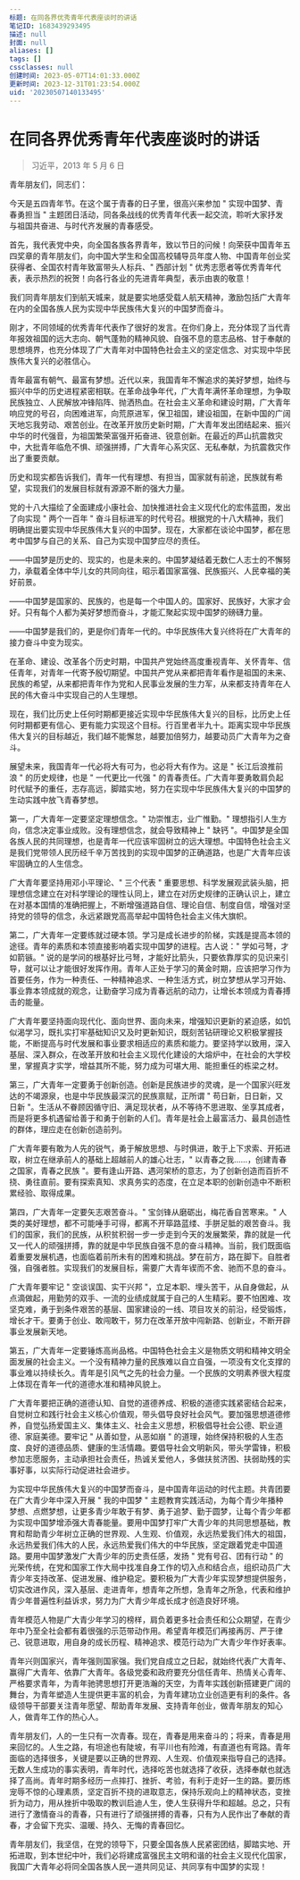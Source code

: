 ```yaml
---
标题: 在同各界优秀青年代表座谈时的讲话
笔记ID: 1683439293495
描述: null
封面: null
aliases: []
tags: []
cssclasses: null
创建时间: 2023-05-07T14:01:33.000Z
更新时间: 2023-12-31T01:23:54.000Z
uid: '20230507140133495'
---
```


# 在同各界优秀青年代表座谈时的讲话

> 习近平，2013 年 5 月 6 日

青年朋友们，同志们：

今天是五四青年节。在这个属于青春的日子里，很高兴来参加 " 实现中国梦、青春勇担当 " 主题团日活动，同各条战线的优秀青年代表一起交流，聆听大家抒发与祖国共奋进、与时代齐发展的青春感受。

首先，我代表党中央，向全国各族各界青年，致以节日的问候！向荣获中国青年五四奖章的青年朋友们，向中国大学生和全国高校辅导员年度人物、中国青年创业奖获得者、全国农村青年致富带头人标兵、" 西部计划 " 优秀志愿者等优秀青年代表，表示热烈的祝贺！向各行各业的先进青年典型，表示由衷的敬意！

我们同青年朋友们到航天城来，就是要实地感受载人航天精神，激励包括广大青年在内的全国各族人民为实现中华民族伟大复兴的中国梦而奋斗。

刚才，不同领域的优秀青年代表作了很好的发言。在你们身上，充分体现了当代青年报效祖国的远大志向、朝气蓬勃的精神风貌、自强不息的意志品格、甘于奉献的思想境界，也充分体现了广大青年对中国特色社会主义的坚定信念、对实现中华民族伟大复兴的必胜信心。

青年最富有朝气、最富有梦想。近代以来，我国青年不懈追求的美好梦想，始终与振兴中华的历史进程紧密相联。在革命战争年代，广大青年满怀革命理想，为争取民族独立、人民解放冲锋陷阵、抛洒热血。在社会主义革命和建设时期，广大青年响应党的号召，向困难进军，向荒原进军，保卫祖国，建设祖国，在新中国的广阔天地忘我劳动、艰苦创业。在改革开放历史新时期，广大青年发出团结起来、振兴中华的时代强音，为祖国繁荣富强开拓奋进、锐意创新。在最近的芦山抗震救灾中，大批青年临危不惧、顽强拼搏，广大青年心系灾区、无私奉献，为抗震救灾作出了重要贡献。

历史和现实都告诉我们，青年一代有理想、有担当，国家就有前途，民族就有希望，实现我们的发展目标就有源源不断的强大力量。

党的十八大描绘了全面建成小康社会、加快推进社会主义现代化的宏伟蓝图，发出了向实现 " 两个一百年 " 奋斗目标进军的时代号召。根据党的十八大精神，我们明确提出要实现中华民族伟大复兴的中国梦。现在，大家都在谈论中国梦，都在思考中国梦与自己的关系、自己为实现中国梦应尽的责任。

——中国梦是历史的、现实的，也是未来的。中国梦凝结着无数仁人志士的不懈努力，承载着全体中华儿女的共同向往，昭示着国家富强、民族振兴、人民幸福的美好前景。

——中国梦是国家的、民族的，也是每一个中国人的。国家好、民族好，大家才会好。只有每个人都为美好梦想而奋斗，才能汇聚起实现中国梦的磅礴力量。

——中国梦是我们的，更是你们青年一代的。中华民族伟大复兴终将在广大青年的接力奋斗中变为现实。

在革命、建设、改革各个历史时期，中国共产党始终高度重视青年、关怀青年、信任青年，对青年一代寄予殷切期望。中国共产党从来都把青年看作是祖国的未来、民族的希望，从来都把青年作为党和人民事业发展的生力军，从来都支持青年在人民的伟大奋斗中实现自己的人生理想。

现在，我们比历史上任何时期都更接近实现中华民族伟大复兴的目标，比历史上任何时期都更有信心、更有能力实现这个目标。行百里者半九十。距离实现中华民族伟大复兴的目标越近，我们越不能懈怠，越要加倍努力，越要动员广大青年为之奋斗。

展望未来，我国青年一代必将大有可为，也必将大有作为。这是 " 长江后浪推前浪 " 的历史规律，也是 " 一代更比一代强 " 的青春责任。广大青年要勇敢肩负起时代赋予的重任，志存高远，脚踏实地，努力在实现中华民族伟大复兴的中国梦的生动实践中放飞青春梦想。

第一，广大青年一定要坚定理想信念。" 功崇惟志，业广惟勤。" 理想指引人生方向，信念决定事业成败。没有理想信念，就会导致精神上 " 缺钙 "。中国梦是全国各族人民的共同理想，也是青年一代应该牢固树立的远大理想。中国特色社会主义是我们党带领人民历经千辛万苦找到的实现中国梦的正确道路，也是广大青年应该牢固确立的人生信念。

广大青年要坚持用邓小平理论、" 三个代表 " 重要思想、科学发展观武装头脑，把理想信念建立在对科学理论的理性认同上，建立在对历史规律的正确认识上，建立在对基本国情的准确把握上，不断增强道路自信、理论自信、制度自信，增强对坚持党的领导的信念，永远紧跟党高高举起中国特色社会主义伟大旗帜。

第二，广大青年一定要练就过硬本领。学习是成长进步的阶梯，实践是提高本领的途径。青年的素质和本领直接影响着实现中国梦的进程。古人说：" 学如弓弩，才如箭镞。" 说的是学问的根基好比弓弩，才能好比箭头，只要依靠厚实的见识来引导，就可以让才能很好发挥作用。青年人正处于学习的黄金时期，应该把学习作为首要任务，作为一种责任、一种精神追求、一种生活方式，树立梦想从学习开始、事业靠本领成就的观念，让勤奋学习成为青春远航的动力，让增长本领成为青春搏击的能量。

广大青年要坚持面向现代化、面向世界、面向未来，增强知识更新的紧迫感，如饥似渴学习，既扎实打牢基础知识又及时更新知识，既刻苦钻研理论又积极掌握技能，不断提高与时代发展和事业要求相适应的素质和能力。要坚持学以致用，深入基层、深入群众，在改革开放和社会主义现代化建设的大熔炉中，在社会的大学校里，掌握真才实学，增益其所不能，努力成为可堪大用、能担重任的栋梁之材。

第三，广大青年一定要勇于创新创造。创新是民族进步的灵魂，是一个国家兴旺发达的不竭源泉，也是中华民族最深沉的民族禀赋，正所谓 " 苟日新，日日新，又日新 "。生活从不眷顾因循守旧、满足现状者，从不等待不思进取、坐享其成者，而是将更多机遇留给善于和勇于创新的人们。青年是社会上最富活力、最具创造性的群体，理应走在创新创造前列。

广大青年要有敢为人先的锐气，勇于解放思想、与时俱进，敢于上下求索、开拓进取，树立在继承前人的基础上超越前人的雄心壮志，" 以青春之我……，创建青春之国家，青春之民族 "。要有逢山开路、遇河架桥的意志，为了创新创造而百折不挠、勇往直前。要有探索真知、求真务实的态度，在立足本职的创新创造中不断积累经验、取得成果。

第四，广大青年一定要矢志艰苦奋斗。" 宝剑锋从磨砺出，梅花香自苦寒来。" 人类的美好理想，都不可能唾手可得，都离不开筚路蓝缕、手胼足胝的艰苦奋斗。我们的国家，我们的民族，从积贫积弱一步一步走到今天的发展繁荣，靠的就是一代又一代人的顽强拼搏，靠的就是中华民族自强不息的奋斗精神。当前，我们既面临着重要发展机遇，也面临着前所未有的困难和挑战。梦在前方，路在脚下。自胜者强，自强者胜。实现我们的发展目标，需要广大青年锲而不舍、驰而不息的奋斗。

广大青年要牢记 " 空谈误国、实干兴邦 "，立足本职、埋头苦干，从自身做起，从点滴做起，用勤劳的双手、一流的业绩成就属于自己的人生精彩。要不怕困难、攻坚克难，勇于到条件艰苦的基层、国家建设的一线、项目攻关的前沿，经受锻炼，增长才干。要勇于创业、敢闯敢干，努力在改革开放中闯新路、创新业，不断开辟事业发展新天地。

第五，广大青年一定要锤炼高尚品格。中国特色社会主义是物质文明和精神文明全面发展的社会主义。一个没有精神力量的民族难以自立自强，一项没有文化支撑的事业难以持续长久。青年是引风气之先的社会力量。一个民族的文明素养很大程度上体现在青年一代的道德水准和精神风貌上。

广大青年要把正确的道德认知、自觉的道德养成、积极的道德实践紧密结合起来，自觉树立和践行社会主义核心价值观，带头倡导良好社会风气。要加强思想道德修养，自觉弘扬爱国主义、集体主义、社会主义思想，积极倡导社会公德、职业道德、家庭美德。要牢记 " 从善如登，从恶如崩 " 的道理，始终保持积极的人生态度、良好的道德品质、健康的生活情趣。要倡导社会文明新风，带头学雷锋，积极参加志愿服务，主动承担社会责任，热诚关爱他人，多做扶贫济困、扶弱助残的实事好事，以实际行动促进社会进步。

为实现中华民族伟大复兴的中国梦而奋斗，是中国青年运动的时代主题。共青团要在广大青少年中深入开展 " 我的中国梦 " 主题教育实践活动，为每个青少年播种梦想、点燃梦想，让更多青少年敢于有梦、勇于追梦、勤于圆梦，让每个青少年都为实现中国梦增添强大青春能量。要用中国梦打牢广大青少年的共同思想基础，教育和帮助青少年树立正确的世界观、人生观、价值观，永远热爱我们伟大的祖国，永远热爱我们伟大的人民，永远热爱我们伟大的中华民族，坚定跟着党走中国道路。要用中国梦激发广大青少年的历史责任感，发扬 " 党有号召、团有行动 " 的光荣传统，在党和国家工作大局中找准自身工作的切入点和结合点，组织动员广大青少年支持改革、促进发展、维护稳定。要积极为广大青少年实现梦想提供服务，切实改进作风，深入基层、走进青年，想青年之所想，急青年之所急，代表和维护青少年普遍性利益诉求，努力为广大青少年成长成才创造良好环境。

青年模范人物是广大青少年学习的榜样，肩负着更多社会责任和公众期望，在青少年中乃至全社会都有着很强的示范带动作用。希望青年模范们再接再厉、严于律己、锐意进取，用自身的成长历程、精神追求、模范行动为广大青少年作好表率。

青年兴则国家兴，青年强则国家强。我们党自成立之日起，就始终代表广大青年、赢得广大青年、依靠广大青年。各级党委和政府要充分信任青年、热情关心青年、严格要求青年，为青年驰骋思想打开更浩瀚的天空，为青年实践创新搭建更广阔的舞台，为青年塑造人生提供更丰富的机会，为青年建功立业创造更有利的条件。各级领导干部要关注青年愿望、帮助青年发展、支持青年创业，做青年朋友的知心人，做青年工作的热心人。

青年朋友们，人的一生只有一次青春。现在，青春是用来奋斗的；将来，青春是用来回忆的。人生之路，有坦途也有陡坡，有平川也有险滩，有直道也有弯路。青年面临的选择很多，关键是要以正确的世界观、人生观、价值观来指导自己的选择。无数人生成功的事实表明，青年时代，选择吃苦也就选择了收获，选择奉献也就选择了高尚。青年时期多经历一点摔打、挫折、考验，有利于走好一生的路。要历练宠辱不惊的心理素质，坚定百折不挠的进取意志，保持乐观向上的精神状态，变挫折为动力，用从挫折中吸取的教训启迪人生，使人生获得升华和超越。总之，只有进行了激情奋斗的青春，只有进行了顽强拼搏的青春，只有为人民作出了奉献的青春，才会留下充实、温暖、持久、无悔的青春回忆。

青年朋友们，我坚信，在党的领导下，只要全国各族人民紧密团结，脚踏实地、开拓进取，到本世纪中叶，我们必将建成富强民主文明和谐的社会主义现代化国家，我国广大青年必将同全国各族人民一道共同见证、共同享有中国梦的实现！
